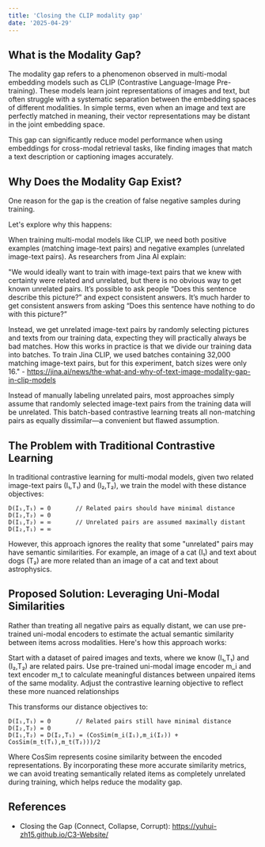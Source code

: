 ```yaml
---
title: 'Closing the CLIP modality gap'
date: '2025-04-29'
---
```

## What is the Modality Gap?

The modality gap refers to a phenomenon observed in multi-modal embedding models such as CLIP (Contrastive Language-Image Pre-training). These models learn joint representations of images and text, but often struggle with a systematic separation between the embedding spaces of different modalities. In simple terms, even when an image and text are perfectly matched in meaning, their vector representations may be distant in the joint embedding space.

This gap can significantly reduce model performance when using embeddings for cross-modal retrieval tasks, like finding images that match a text description or captioning images accurately.

## Why Does the Modality Gap Exist?

One reason for the gap is the creation of false negative samples during training.

Let's explore why this happens:

When training multi-modal models like CLIP, we need both positive examples (matching image-text pairs) and negative examples (unrelated image-text pairs). As researchers from Jina AI explain:

"We would ideally want to train with image-text pairs that we knew with certainty were related and unrelated, but there is no obvious way to get known unrelated pairs. It’s possible to ask people “Does this sentence describe this picture?” and expect consistent answers. It’s much harder to get consistent answers from asking “Does this sentence have nothing to do with this picture?”

Instead, we get unrelated image-text pairs by randomly selecting pictures and texts from our training data, expecting they will practically always be bad matches. How this works in practice is that we divide our training data into batches. To train Jina CLIP, we used batches containing 32,000 matching image-text pairs, but for this experiment, batch sizes were only 16." - <https://jina.ai/news/the-what-and-why-of-text-image-modality-gap-in-clip-models>

Instead of manually labeling unrelated pairs, most approaches simply assume that randomly selected image-text pairs from the training data will be unrelated. This batch-based contrastive learning treats all non-matching pairs as equally dissimilar—a convenient but flawed assumption.

## The Problem with Traditional Contrastive Learning

In traditional contrastive learning for multi-modal models, given two related image-text pairs (I₁,T₁) and (I₂,T₂), we train the model with these distance objectives:

```
D(I₁,T₁) = 0       // Related pairs should have minimal distance
D(I₂,T₂) = 0
D(I₁,T₂) = ∞       // Unrelated pairs are assumed maximally distant
D(I₂,T₁) = ∞
```

However, this approach ignores the reality that some "unrelated" pairs may have semantic similarities. For example, an image of a cat (I₁) and text about dogs (T₂) are more related than an image of a cat and text about astrophysics.

## Proposed Solution: Leveraging Uni-Modal Similarities

Rather than treating all negative pairs as equally distant, we can use pre-trained uni-modal encoders to estimate the actual semantic similarity between items across modalities. Here's how this approach works:

Start with a dataset of paired images and texts, where we know (I₁,T₁) and (I₂,T₂) are related pairs.
Use pre-trained uni-modal image encoder m_i and text encoder m_t to calculate meaningful distances between unpaired items of the same modality.
Adjust the contrastive learning objective to reflect these more nuanced relationships

This transforms our distance objectives to:
```
D(I₁,T₁) = 0       // Related pairs still have minimal distance
D(I₂,T₂) = 0
D(I₁,T₂) = D(I₂,T₁) = (CosSim(m_i(I₁),m_i(I₂)) + CosSim(m_t(T₁),m_t(T₂)))/2
```

Where CosSim represents cosine similarity between the encoded representations.
By incorporating these more accurate similarity metrics, we can avoid treating semantically related items as completely unrelated during training, which helps reduce the modality gap.

## References

- Closing the Gap (Connect, Collapse, Corrupt): <https://yuhui-zh15.github.io/C3-Website/>

